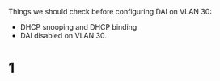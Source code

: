 Things we should check before configuring DAI on VLAN 30:
- DHCP snooping and DHCP binding
- DAI disabled on VLAN 30.

# 1




